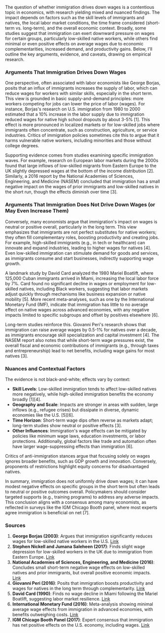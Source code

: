 The question of whether immigration drives down wages is a contentious topic in economics, with research yielding mixed and nuanced findings. The impact depends on factors such as the skill levels of immigrants and natives, the local labor market conditions, the time frame considered (short-term vs. long-term), and the overall economic context. Broadly, some studies suggest that immigration can exert downward pressure on wages for certain groups, particularly low-skilled native workers, while others find minimal or even positive effects on average wages due to economic complementarities, increased demand, and productivity gains. Below, I'll outline the key arguments, evidence, and caveats, drawing on empirical research.

### Arguments That Immigration Drives Down Wages
One perspective, often associated with labor economists like George Borjas, posits that an influx of immigrants increases the supply of labor, which can reduce wages for workers with similar skills, especially in the short term. This view is grounded in basic supply-and-demand principles: more workers competing for jobs can lower the price of labor (wages). For instance, Borjas's research on U.S. immigration from 1980 to 2000 estimated that a 10% increase in the labor supply due to immigration reduced wages for native high school dropouts by about 3-5% [1]. This effect is more pronounced in localized markets or for low-skilled jobs where immigrants often concentrate, such as construction, agriculture, or service industries. Critics of immigration policies sometimes cite this to argue that it harms vulnerable native workers, including minorities and those without college degrees.

Supporting evidence comes from studies examining specific immigration waves. For example, research on European labor markets during the 2000s found that large inflows of low-skilled migrants from Eastern Europe to the UK slightly depressed wages at the bottom of the income distribution [2]. Similarly, a 2016 report by the National Academies of Sciences, Engineering, and Medicine (NASEM) concluded that immigration has a small negative impact on the wages of prior immigrants and low-skilled natives in the short run, though the effects diminish over time [3].

### Arguments That Immigration Does Not Drive Down Wages (or May Even Increase Them)
Conversely, many economists argue that immigration's impact on wages is neutral or positive overall, particularly in the long term. This view emphasizes that immigrants are not perfect substitutes for native workers; they often fill complementary roles, boosting productivity and creating jobs. For example, high-skilled immigrants (e.g., in tech or healthcare) can innovate and expand industries, leading to higher wages for natives [4]. Even low-skilled immigration can stimulate demand for goods and services, as immigrants consume and start businesses, indirectly supporting wage growth.

A landmark study by David Card analyzed the 1980 Mariel Boatlift, where 125,000 Cuban immigrants arrived in Miami, increasing the local labor force by 7%. Card found no significant decline in wages or employment for low-skilled natives, including Black workers, suggesting that labor markets adjust quickly through mechanisms like business expansion or native mobility [5]. More recent meta-analyses, such as one by the International Monetary Fund (IMF), indicate that immigration has little to no average effect on native wages across advanced economies, with any negative impacts limited to specific subgroups and offset by positives elsewhere [6].

Long-term studies reinforce this. Giovanni Peri's research shows that immigration can raise average wages by 0.5-1% for natives over a decade, as immigrants encourage skill specialization and capital investment [4]. The NASEM report also notes that while short-term wage pressures exist, the overall fiscal and economic contributions of immigrants (e.g., through taxes and entrepreneurship) lead to net benefits, including wage gains for most natives [3].

### Nuances and Contextual Factors
The evidence is not black-and-white; effects vary by context:
- **Skill Levels**: Low-skilled immigration tends to affect low-skilled natives more negatively, while high-skilled immigration benefits the economy broadly [1][4].
- **Geography and Scale**: Impacts are stronger in areas with sudden, large inflows (e.g., refugee crises) but dissipate in diverse, dynamic economies like the U.S. [5][6].
- **Time Horizon**: Short-term wage dips often reverse as markets adapt; long-term studies show neutral or positive effects [3].
- **Other Influences**: Immigration's wage effects can be mitigated by policies like minimum wage laws, education investments, or labor protections. Additionally, global factors like trade and automation often have larger wage-suppressing effects than immigration [6].

Critics of anti-immigration stances argue that focusing solely on wages ignores broader benefits, such as GDP growth and innovation. Conversely, proponents of restrictions highlight equity concerns for disadvantaged natives.

In summary, immigration does not uniformly drive down wages; it can have modest negative effects on specific groups in the short term but often leads to neutral or positive outcomes overall. Policymakers should consider targeted supports (e.g., training programs) to address any adverse impacts. This conclusion aligns with a consensus among many economists, as reflected in surveys like the IGM Chicago Booth panel, where most experts agree immigration is beneficial on net [7].

### Sources
1. **George Borjas (2003)**: Argues that immigration significantly reduces wages for low-skilled native workers in the U.S. [Link](https://www.jstor.org/stable/3132222)  
2. **Stephen Nickell and Jumana Saleheen (2017)**: Finds slight wage depression for low-skilled workers in the UK due to immigration from Eastern Europe. [Link](https://www.bankofengland.co.uk/working-paper/2017/the-impact-of-immigration-on-occupational-wages-evidence-from-britain)  
3. **National Academies of Sciences, Engineering, and Medicine (2016)**: Concludes small short-term negative wage effects on low-skilled natives and prior immigrants, but overall positive economic impacts. [Link](https://www.nap.edu/catalog/23550/the-economic-and-fiscal-consequences-of-immigration)  
4. **Giovanni Peri (2016)**: Posits that immigration boosts productivity and wages for natives in the long term through complementarity. [Link](https://www.aeaweb.org/articles?id=10.1257/jep.30.4.3)  
5. **David Card (1990)**: Finds no wage decline in Miami following the Mariel Boatlift, suggesting labor market resilience. [Link](https://www.jstor.org/stable/2523702)  
6. **International Monetary Fund (2016)**: Meta-analysis showing minimal average wage effects from immigration in advanced economies, with benefits outweighing costs. [Link](https://www.imf.org/external/pubs/ft/sdn/2016/sdn1602.pdf)  
7. **IGM Chicago Booth Panel (2017)**: Expert consensus that immigration has net positive effects on the U.S. economy, including wages. [Link](http://www.igmchicago.org/surveys/immigration)
